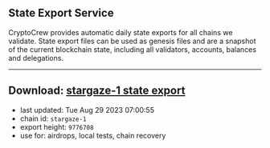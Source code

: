 ## State Export Service
CryptoCrew provides automatic daily state exports for all chains we validate. State export files can be used as genesis files and are a snapshot of the current blockchain state, including all validators, accounts, balances and delegations.

---
**Download: [stargaze-1 state export](https://dl.ccvalidators.com/SERVICE/stargaze/stargaze-1_export_9776708.json)**
---

- last updated: Tue Aug 29 2023 07:00:55
- chain id: `stargaze-1`
- export height: `9776708`
- use for: airdrops, local tests, chain recovery
